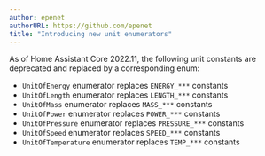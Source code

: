 ```yaml
---
author: epenet
authorURL: https://github.com/epenet
title: "Introducing new unit enumerators"
---
```


As of Home Assistant Core 2022.11, the following unit constants are deprecated and replaced 
by a corresponding enum:

  - `UnitOfEnergy` enumerator replaces `ENERGY_***` constants
  - `UnitOfLength` enumerator replaces `LENGTH_***` constants
  - `UnitOfMass` enumerator replaces `MASS_***` constants
  - `UnitOfPower` enumerator replaces `POWER_***` constants
  - `UnitOfPressure` enumerator replaces `PRESSURE_***` constants
  - `UnitOfSpeed` enumerator replaces `SPEED_***` constants
  - `UnitOfTemperature` enumerator replaces `TEMP_***` constants
